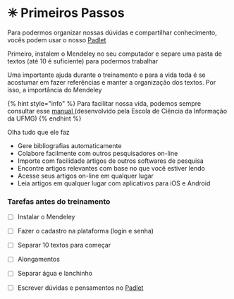 # ✳ Primeiros Passos

Para podermos organizar nossas dúvidas e compartilhar conhecimento, vocês podem usar o nosso [Padlet](%20https://padlet.com/marcelaestevanovic/gti8p617j133cnoo)

Primeiro, instalem o Mendeley no seu computador e separe uma pasta de textos \(até 10 é suficiente\) para podermos trabalhar

Uma importante ajuda durante o treinamento e para a vida toda é se acostumar em fazer referências e manter a organização dos textos. Por isso, a importância do Mendeley

{% hint style="info" %}
Para facilitar nossa vida, podemos sempre consultar esse [manual ](http://normalizacao.eci.ufmg.br/)\(desenvolvido pela Escola de Ciência da Informação da UFMG\)
{% endhint %}

Olha tudo que ele faz

* Gere bibliografias automaticamente
* Colabore facilmente com outros pesquisadores on-line
* Importe com facilidade artigos de outros softwares de pesquisa
* Encontre artigos relevantes com base no que você estiver lendo
* Acesse seus artigos on-line em qualquer lugar
* Leia artigos em qualquer lugar com aplicativos para iOS e Android

### Tarefas antes do treinamento

* [ ] Instalar o Mendeley
* [ ] Fazer o cadastro na plataforma \(login e senha\)
* [ ] Separar 10 textos para começar
* [ ] Alongamentos
* [ ] Separar água e lanchinho
* [ ] Escrever dúvidas e pensamentos no [Padlet](https://padlet.com/marcelaestevanovic/gti8p617j133cnoo)



